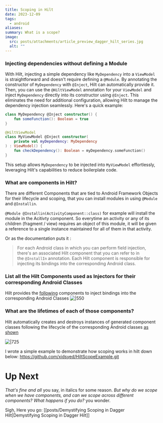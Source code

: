 ```yaml
---
title: Scoping in Hilt
date: 2023-12-09
tags:
  - android
aliases: 
summary: What is a scope?
image:
  src: posts/attachments/article_preview_dagger_hilt_series.jpg
  alt: ""
---
```

### Injecting dependencies without defining a Module
With Hilt, injecting a simple dependency like `MyDependency` into a `ViewModel` is straightforward and doesn't require defining a `@Module`. By annotating the constructor of `MyDependency` with `@Inject`, Hilt can automatically provide it. Then, you can use the `@HiltViewModel` annotation for your `ViewModel` and inject `MyDependency` directly into its constructor using `@Inject`. This eliminates the need for additional configuration, allowing Hilt to manage the dependency injection seamlessly. Here's a quick example:

```kotlin
class MyDependency @Inject constructor() {
    fun someFunction(): Boolean = true
}

@HiltViewModel
class MyViewModel @Inject constructor(
    private val myDependency: MyDependency
) : ViewModel() {
    fun checkDependency(): Boolean = myDependency.someFunction()
}
```

This setup allows `MyDependency` to be injected into `MyViewModel` effortlessly, leveraging Hilt's capabilities to reduce boilerplate code.



### What are components in Hilt?
There are different Components that are tied to Android Framework Objects for their lifecycle and scoping, that you can install modules in using `@Module` and `@Installin`.

`@Module @Installin(ActivityComponent::class)` for example will install the module in the Acitivty component. So everytime an activity or any of its children (fragment / view) requires an object of this module, it will be given a reference to a single instance maintained for all of them in that activity.

Or as the documentation puts it : 
> For each Android class in which you can perform field injection, there's an associated Hilt component that you can refer to in the `@InstallIn` annotation. Each Hilt component is responsible for injecting its bindings into the corresponding Android class.


### List all the Hilt Components used as Injectors for their corresponding Android Classes

Hilt provides the [following](https://developer.android.com/training/dependency-injection/hilt-android#generated-components) components to inject bindings into the corresponding Android Classes
![|550](https://i.imgur.com/gi3QtoN.png)

### What are the lifetimes of each of those components?
Hilt automatically creates and destroys instances of generated component classes following the lifecycle of the corresponding Android classes [as shown](https://developer.android.com/training/dependency-injection/hilt-android#component-lifetimes)


![|725](https://i.imgur.com/T8JSl1y.png)


I wrote a simple example to demonstrate how scoping works in hilt down below: 
https://github.com/xidsyed/HiltScopeExample.git


# Up Next
*That's fine and all* you say, in italics for some reason. *But why do we scope when we have components, and can we scope across different components? What happens if you do?* you wonder. 

Sigh, Here you go: [[posts/Demystifying Scoping in Dagger Hilt|Demystifying Scoping in Dagger Hilt]]